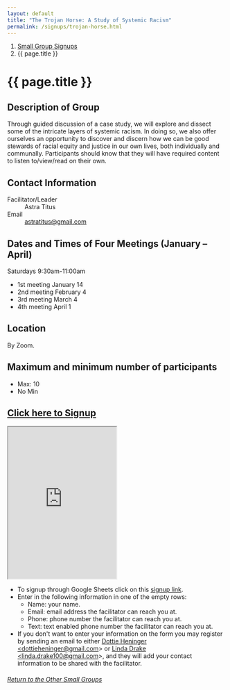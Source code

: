 ```yaml
---
layout: default
title: "The Trojan Horse: A Study of Systemic Racism"
permalink: /signups/trojan-horse.html
---
```

<nav aria-label="breadcrumb">
  <ol class="breadcrumb">
      <li class="breadcrumb-item"><a class="noIcon" href="{{ site.baseurl }}/small-groups.html">Small Group Signups</a></li>
      <li class="breadcrumb-item active" aria-current="page">{{ page.title }}</li>
  </ol>
</nav>

# {{ page.title }}

## Description of Group
Through guided discussion of a case study, we will explore and dissect
some of the intricate layers of systemic racism. In doing so, we also
offer ourselves an opportunity to discover and discern how we can be 
good stewards of racial equity and justice in our own lives, both 
individually and communally. Participants should know that they will 
have required content to listen to/view/read on their own.

## Contact Information
<dl> 
  <dt>Facilitator/Leader</dt>
  <dd>Astra Titus </dd>
  <dt>Email</dt>
  <dd><a href="mailto:astratitus@gmail.com">astratitus@gmail.com</a></dd>
</dl>

## Dates and Times of Four Meetings (January – April)
Saturdays 9:30am-11:00am

- 1st meeting January 14
- 2nd meeting February 4
- 3rd meeting March 4
- 4th meeting April 1

## Location
By Zoom.

## Maximum and minimum number of participants
- Max: 10
- No Min

## [Click here to Signup](https://docs.google.com/spreadsheets/d/1G3iZGBjNVyW2hVU9OMqxwmEsukiWSSIdvogTdk1i6pM/edit?usp=sharing)

<div>
  <iframe src="https://docs.google.com/spreadsheets/d/e/2PACX-1vQXNUC0xrum9JwLaIHG5Stnz74cIbz8jE0rEvs-X-1UqGqbj8qxO44VZOBj04oL-_b9dWlN6bkEer-A/pubhtml?gid=198606566&amp;single=true&amp;widget=true&amp;headers=false&amp;range=A2:B13"
  width="250px"
  height="350px">
  </iframe>
</div>

- To signup through Google Sheets click on this [signup link](https://docs.google.com/spreadsheets/d/1G3iZGBjNVyW2hVU9OMqxwmEsukiWSSIdvogTdk1i6pM/edit?usp=sharing).
- Enter in the following information in one of the empty rows:
  - Name: your name.
  - Email: email address the facilitator can reach you at.
  - Phone: phone number the facilitator can reach you at.
  - Text: text enabled phone number the facilitator can reach you at.
- If you don't want to enter your information on the form you may register by 
  sending an email to either <a href='mailto:dottieheninger@gmail.com'>Dottie Heninger &lt;dottieheninger@gmail.com&gt;</a> or 
  <a href='mailto:linda.drake100@gmail.com'>Linda Drake &lt;linda.drake100@gmail.com&gt;</a>, and they will add 
  your contact information to be shared with the facilitator.
  

<div class="text-center">
  <h6><a href="{{ site.baseurl }}/small-groups.html">Return to the Other Small Groups</a></h6>
</div>
